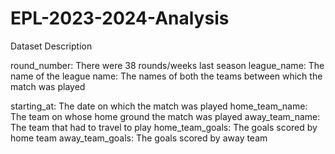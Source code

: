 # EPL-2023-2024-Analysis

Dataset Description

round_number: There were 38 rounds/weeks last season
league_name: The name of the league
name: The names of both the teams between which the match was played

starting_at: The date on which the match was played
home_team_name: The team on whose home ground the match was played
away_team_name: The team that had to travel to play
home_team_goals: The goals scored by home team
away_team_goals: The goals scored by away team
